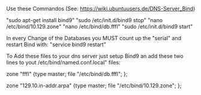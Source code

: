 Use these Commandos (See: https://wiki.ubuntuusers.de/DNS-Server_Bind)

"sudo apt-get install bind9"
"sudo /etc/init.d/bind9 stop"
"nano /etc/bind/10.129.zone" 
"nano /etc/bind/db.fffl"
"sudo /etc/init.d/bind9 start"

In every Change of the Databases you MUST count up the "serial" and restart Bind with:
"service bind9 restart"


To Add these files to your dns server just setup Bind9 an add these two lines to yout /etc/bind/named.conf.local" files:

zone "fffl" {type master; file "/etc/bind/db.fffl"; };

zone "129.10.in-addr.arpa" {type master; file "/etc/bind/10.129.zone"; };

